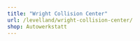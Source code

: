 ```yaml
---
title: "Wright Collision Center"
url: /levelland/wright-collision-center/
shop: Autowerkstatt
---
```


